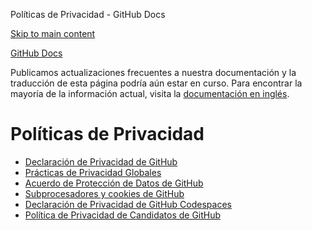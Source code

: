 Políticas de Privacidad - GitHub Docs

[Skip to main content](#main-content)

[](/es)[GitHub Docs](/es)

Publicamos actualizaciones frecuentes a nuestra documentación y la traducción de esta página podría aún estar en curso. Para encontrar la mayoría de la información actual, visita la [documentación en inglés](/en).

Políticas de Privacidad
==========

* [Declaración de Privacidad de GitHub](/es/site-policy/privacy-policies/github-privacy-statement)
* [Prácticas de Privacidad Globales](/es/site-policy/privacy-policies/global-privacy-practices)
* [Acuerdo de Protección de Datos de GitHub](/es/site-policy/privacy-policies/github-data-protection-agreement)
* [Subprocesadores y cookies de GitHub](/es/site-policy/privacy-policies/github-subprocessors-and-cookies)
* [Declaración de Privacidad de GitHub Codespaces](/es/site-policy/privacy-policies/github-codespaces-privacy-statement)
* [Política de Privacidad de Candidatos de GitHub](/es/site-policy/privacy-policies/github-candidate-privacy-policy)
